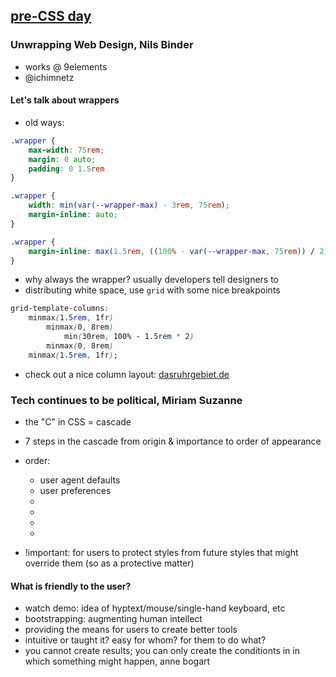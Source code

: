 ## [pre-CSS day](https://gath.io/KwVtysIkOWcUPPpSUO58z)

### Unwrapping Web Design, Nils Binder
- works @ 9elements
- @ichimnetz

#### Let's talk about wrappers
- old ways: 

```css
.wrapper {
    max-width: 75rem;
    margin: 0 auto; 
    padding: 0 1.5rem
}

.wrapper {
    width: min(var(--wrapper-max) - 3rem, 75rem);
    margin-inline: auto; 
}

.wrapper {
    margin-inline: max(1.5rem, ((100% - var(--wrapper-max, 75rem)) / 2));
}
```

- why always the wrapper? usually developers tell designers to
- distributing white space, use `grid` with some nice breakpoints 

```css
grid-template-columns: 
    minmax(1.5rem, 1fr)
        minmax(0, 8rem)
            min(30rem, 100% - 1.5rem * 2)
        minmax(0, 8rem)
    minmax(1.5rem, 1fr);
```

- check out a nice column layout: [dasruhrgebiet.de](dasruhrgebiet.de) 

### Tech continues to be political, Miriam Suzanne
- the "C" in CSS = cascade 
- 7 steps in the cascade from origin & importance to order of appearance 

- order: 
    - user agent defaults
    - user preferences 
    - 
    - 
    - 
    - 

- !important: for users to protect styles from future styles that might override them (so as a protective matter) 

#### What is friendly to the user? 
- watch demo: idea of hyptext/mouse/single-hand keyboard, etc 
- bootstrapping: augmenting human intellect 
- providing the means for users to create better tools 
- intuitive or taught it? easy for whom? for them to do what? 
- you cannot create results; you can only create the conditionts in in which something might happen, anne bogart

